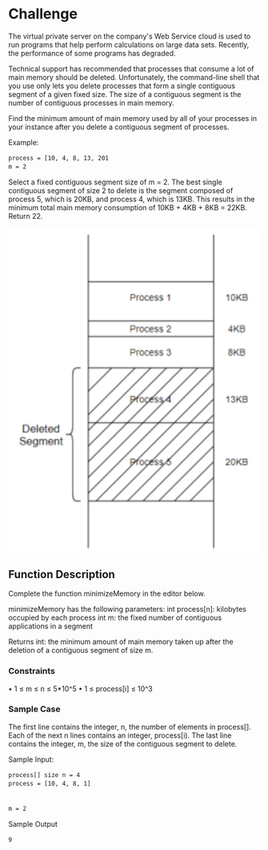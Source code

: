 # Challenge

The virtual private server on the company's Web Service cloud is used to run programs that help perform calculations on large data sets. Recently, the performance of some programs has
degraded.

Technical support has recommended that processes that consume a lot of main memory should be deleted. Unfortunately, the command-line shell that you use only lets you delete processes that form a single contiguous segment of a given fixed size. The size of a contiguous segment is the number of contiguous processes in main memory.

Find the minimum amount of main memory used by all of your processes in your instance after you delete a contiguous segment of processes.

Example:

```bash
process = [10, 4, 8, 13, 201
m = 2
```

Select a fixed contiguous segment size of m = 2. The best single contiguous segment of size 2 to delete is the segment composed of process 5, which is 20KB, and process 4, which is 13KB. This results in the minimum total main memory consumption of 10KB + 4KB + 8KB = 22KB. Return 22.

![Alt text](/leet_code/challenge_img.png "Title")

## Function Description

Complete the function minimizeMemory in the editor below.

minimizeMemory has the following parameters:
int process[n]: kilobytes occupied by each process
int m: the fixed number of contiguous applications in a
segment

Returns
int: the minimum amount of main memory taken up after
the deletion of a contiguous segment of size m.

### Constraints

• 1 ≤ m ≤ n ≤ 5\*10^5
• 1 ≤ process[i] ≤ 10^3

### Sample Case

The first line contains the integer, n, the number of elements in process[]. Each of the next n lines contains an integer, process[i). The last line contains the integer, m, the size of the
contiguous segment to delete.

Sample Input:

```bash
process[] size n = 4
process = [10, 4, 8, 1]


m = 2
```

Sample Output

```bash
9
```
